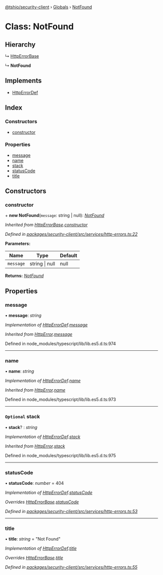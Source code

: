 [@tshio/security-client](../README.md) › [Globals](../globals.md) › [NotFound](notfound.md)

# Class: NotFound

## Hierarchy

  ↳ [HttpErrorBase](httperrorbase.md)

  ↳ **NotFound**

## Implements

* [HttpErrorDef](../interfaces/httperrordef.md)

## Index

### Constructors

* [constructor](notfound.md#markdown-header-constructor)

### Properties

* [message](notfound.md#markdown-header-message)
* [name](notfound.md#markdown-header-name)
* [stack](notfound.md#markdown-header-optional-stack)
* [statusCode](notfound.md#markdown-header-statuscode)
* [title](notfound.md#markdown-header-title)

## Constructors

###  constructor

\+ **new NotFound**(`message`: string | null): *[NotFound](notfound.md)*

*Inherited from [HttpErrorBase](httperrorbase.md).[constructor](httperrorbase.md#markdown-header-constructor)*

*Defined in [packages/security-client/src/services/http-errors.ts:22](https://github.com/TheSoftwareHouse/rad-modules-tools/blob/afe5496/packages/security-client/src/services/http-errors.ts#L22)*

**Parameters:**

Name | Type | Default |
------ | ------ | ------ |
`message` | string &#124; null | null |

**Returns:** *[NotFound](notfound.md)*

## Properties

###  message

• **message**: *string*

*Implementation of [HttpErrorDef](../interfaces/httperrordef.md).[message](../interfaces/httperrordef.md#markdown-header-message)*

*Inherited from [HttpError](../interfaces/httperror.md).[message](../interfaces/httperror.md#markdown-header-message)*

Defined in node_modules/typescript/lib/lib.es5.d.ts:974

___

###  name

• **name**: *string*

*Implementation of [HttpErrorDef](../interfaces/httperrordef.md).[name](../interfaces/httperrordef.md#markdown-header-name)*

*Inherited from [HttpError](../interfaces/httperror.md).[name](../interfaces/httperror.md#markdown-header-name)*

Defined in node_modules/typescript/lib/lib.es5.d.ts:973

___

### `Optional` stack

• **stack**? : *string*

*Implementation of [HttpErrorDef](../interfaces/httperrordef.md).[stack](../interfaces/httperrordef.md#markdown-header-optional-stack)*

*Inherited from [HttpError](../interfaces/httperror.md).[stack](../interfaces/httperror.md#markdown-header-optional-stack)*

Defined in node_modules/typescript/lib/lib.es5.d.ts:975

___

###  statusCode

• **statusCode**: *number* = 404

*Implementation of [HttpErrorDef](../interfaces/httperrordef.md).[statusCode](../interfaces/httperrordef.md#markdown-header-statuscode)*

*Overrides [HttpErrorBase](httperrorbase.md).[statusCode](httperrorbase.md#markdown-header-statuscode)*

*Defined in [packages/security-client/src/services/http-errors.ts:53](https://github.com/TheSoftwareHouse/rad-modules-tools/blob/afe5496/packages/security-client/src/services/http-errors.ts#L53)*

___

###  title

• **title**: *string* = "Not Found"

*Implementation of [HttpErrorDef](../interfaces/httperrordef.md).[title](../interfaces/httperrordef.md#markdown-header-title)*

*Overrides [HttpErrorBase](httperrorbase.md).[title](httperrorbase.md#markdown-header-title)*

*Defined in [packages/security-client/src/services/http-errors.ts:55](https://github.com/TheSoftwareHouse/rad-modules-tools/blob/afe5496/packages/security-client/src/services/http-errors.ts#L55)*
